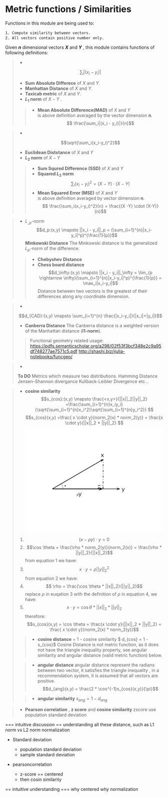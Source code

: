 #  Metric functions / Similarities
Functions in this module are being used to:

    1. Compute similarity between vectors.
    2. All vectors contain positive number only.

Given **$n$** dimensional vectors **$X$** and **$Y$** , this module contains functions of following definitions:

> - 
> $$ \sum_i |(x_i-y_i)|$$
> - **Sum Absolute Differece** of  $X$ and $Y$.  
> - **Manhattan Distance**     of  $X$ and $Y$.  
> - **Taxicab metric** of          $X$ and $Y$.  
> - **$L_1$ norm** of $X-Y$ . 
>> - **Mean Absolute Difference(MAD)** of $X$ and $Y$  
>> is above definition averaged by the vector dimension **n**.  
>> $$ \frac{\sum_i|(x_i - y_i)|}{n}$$

> -
> $$\sqrt{\sum_i(x_i-y_i)^2}$$
> - **Euclidean Diststance**  of $X$ and $Y$  
> - **$L_2$ norm** of $X-Y$  
>> - **Sum Squred Difference (SSD)** of $X$ and $Y$
>> - **Squared $L_2$ norm**
>> $$ \sum_i(x_i-y_i)^2 = (X-Y) \cdot (X-Y) $$
>> - **Mean Squared Error (MSE)** of $X$ and $Y$  
>> is above definition averaged by vector dimension **n**.  
>>  $$ \frac{\sum_i(x_i-y_i)^2}{n} = \frac{(X -Y) \cdot (X-Y)}{n}$$


>- $L_{\_p}$-*norm*
> $$d_p:(x,y) \mapsto ||x_i - y_i||_p = (\sum_{i=1}^{n}|x_i-y_i|^p)^{\frac{1}{p}}$$
> **Minkowski Distance**
> The Minkowski distance is the generalized $L_p$-norm of the difference.
>
>> - **Chebyshev Distance**
>> - **Chess board distance**
>> $$d_\infty:(x,y) \mapsto ||x_i - y_i||_\infty = \lim_{p \rightarrow \infty}(\sum_{i=1}^{n}|x_i-y_i|^p)^{\frac{1}{p}} = \max_i|x_i-y_i|$$
>> Distance between two vectors is the greatest of their differences along any coordinate dimension.


> -  
> $$d_{CAD}:(x,y) \mapsto \sum_{i=1}^{n} \frac{|x_i-y_i|}{|x_i|+|y_i|}$$
> - **Canberra Distance**
> The Canberra distance is a weighted version of the Manhattan distance (**l1-norm**).
>> Functional geometry related usage:
>> https://pdfs.semanticscholar.org/a298/02f53f3bcf348e2c9a95df748277ae7571c5.pdf
>> http://shashi.biz/ijulia-notebooks/funcgeo/

> - 
> **To DO**
> Metrics which measure two distributions.
> Hamming Distance
> Jensen–Shannon divergance
> Kullback-Leibler Divergence
> etc...

> - **cosine similarity**
> $$s_{cos}:(x,y) \mapsto \frac{<x,y>}{||x||_2||y||_2} =\frac{\sum_{i=1}^{n}x_iy_i}{\sqrt{\sum_{i=1}^{n}x_i^2}\sqrt{\sum_{i=1}^{n}y_i^2}} $$
> $$s_{cos}(x,y) =\frac{ x \cdot y}{norm_2(x) * norm_2(y)} = \frac{x \cdot y}{||x||_2 * ||y||_2} $$
> ![cosin similarity](/imgs/cosineSimi.png)
> 1. $$ (x - \rho y) \cdot y = 0$$
> 2. $$\cos \theta = \frac{\rho * norm_2(y)}{norm_2(x)} = \frac{\rho * ||y||_2}{||x||_2}$$
> from equation 1 we have: 
> 3. $$ x \cdot y = \rho ||y||_2^2$$
> from equation 2 we have: 
> 4. $$ \rho = \frac{\cos \theta * ||x||_2}{||y||_2}$$
> replace $\rho$ in euqation 3 with the definition of $\rho$ in equation 4, we have:
> 5. $$ x \cdot y = \cos \theta * ||x||_2 * ||y||_2$$
> therefore:
> $$s_{cos}(x,y) = \cos \theta = \frac{x \cdot y}{||x||_2 * ||y||_2} = \frac{ x \cdot y}{norm_2(x) * norm_2(y)}$$ 
>
>> - **cosine distance** = 1 - cosine similarity
>> $ d_{cos} = 1 - s_{cos}$
>> Cosine Distance is not metric function,  as it does not have the triangle inequality property, see angular similarity and angular distance (valid metric function) below.
>
>> - **angular distance** 
>> angular distance represent the radians between two vector, it satisfies the triangle inequality , in a recommendation system, it is assumed that all vectors are  positive.
>>  $$d_{ang}(x,y) = \frac{2 * \cos^{-1}s_{cos}(x,y)}{\pi}$$
>
>> - **angular similarity** 
>> $s_{ang} = 1 - d_{ang}$


> - **Pearson correlation** , **z score** and **cosine similarity**
> zscore use population standard deviation

=== intuitive discussion ==
understanding all these distance, such as
L1 norm vs L2 norm
normalization


- Standard deviation 
    - population standard deviation 
    - sample standard deviation

- pearsoncorrelation 
    - z-score == centered
    - then cosin similarity

== intuitive understanding ===
why centered
why normalization



